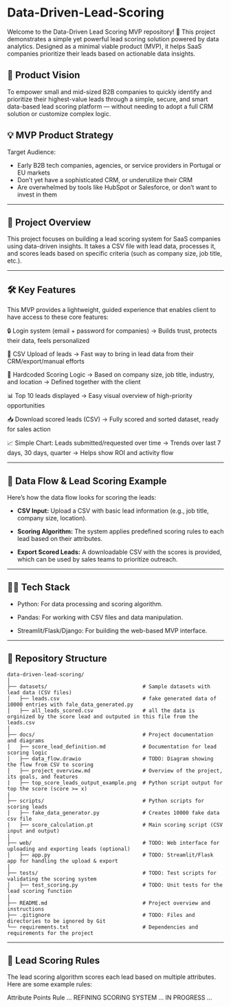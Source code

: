 # Data-Driven-Lead-Scoring

Welcome to the Data-Driven Lead Scoring MVP repository! 🚀
This project demonstrates a simple yet powerful lead scoring solution powered by data analytics. Designed as a minimal viable product (MVP), it helps SaaS companies prioritize their leads based on actionable data insights.

## 🎯 Product Vision
To empower small and mid-sized B2B companies to quickly identify and prioritize their highest-value leads through a simple, secure, and smart data-based lead scoring platform — without needing to adopt a full CRM solution or customize complex logic.

## 💡 MVP Product Strategy
Target Audience: 
  - Early B2B tech companies, agencies, or service providers in Portugal or EU markets
  - Don’t yet have a sophisticated CRM, or underutilize their CRM
  - Are overwhelmed by tools like HubSpot or Salesforce, or don’t want to invest in them

---
## 🧠 Project Overview
This project focuses on building a lead scoring system for SaaS companies using data-driven insights. It takes a CSV file with lead data, processes it, and scores leads based on specific criteria (such as company size, job title, etc.).

---

## 🛠️ Key Features

This MVP provides a lightweight, guided experience that enables client to have access to these core features:

🔒 Login system (email + password for companies)
→ Builds trust, protects their data, feels personalized

📁 CSV Upload of leads → Fast way to bring in lead data from their CRM/export/manual efforts

🧠 Hardcoded Scoring Logic → Based on company size, job title, industry, and location
→ Defined together with the client

📊 Top 10 leads displayed → Easy visual overview of high-priority opportunities

📥 Download scored leads (CSV) → Fully scored and sorted dataset, ready for sales action

📈 Simple Chart: Leads submitted/requested over time → Trends over last 7 days, 30 days, quarter
→ Helps show ROI and activity flow


---

## 🚀 Data Flow & Lead Scoring Example
Here’s how the data flow looks for scoring the leads:

  - **CSV Input:** Upload a CSV with basic lead information (e.g., job title, company size, location).

  - **Scoring Algorithm:** The system applies predefined scoring rules to each lead based on their attributes.

  - **Export Scored Leads:** A downloadable CSV with the scores is provided, which can be used by sales teams to prioritize outreach.
---

## 🧑‍💻 Tech Stack
  - Python: For data processing and scoring algorithm.

  - Pandas: For working with CSV files and data manipulation.

  - Streamlit/Flask/Django: For building the web-based MVP interface.

---



## 📂 Repository Structure
```
data-driven-lead-scoring/
│
├── datasets/                               # Sample datasets with lead data (CSV files)
│   ├── leads.csv                           # fake generated data of 10000 entries with fale_data_generated.py
│   ├── all_leads_scored.csv                # all the data is orginized by the score lead and outputed in this file from the leads.csv
│
├── docs/                                   # Project documentation and diagrams
│   ├── score_lead_definition.md            # Documentation for lead scoring logic
│   ├── data_flow.drawio                    # TODO: Diagram showing the flow from CSV to scoring
│   ├── project_overview.md                 # Overview of the project, its goals, and features 
|   ├── top_score_leads_output_example.png  # Python script output for top the score (score >= x)
|
├── scripts/                                # Python scripts for scoring leads
│   ├── fake_data_generator.py              # Creates 10000 fake data csv file
|   ├── score_calculation.pt                # Main scoring script (CSV input and output)
│
├── web/                                    # TODO: Web interface for uploading and exporting leads (optional)
│   ├── app.py                              # TODO: Streamlit/Flask app for handling the upload & export
│
├── tests/                                  # TODO: Test scripts for validating the scoring system
│   ├── test_scoring.py                     # TODO: Unit tests for the lead scoring function
│
├── README.md                               # Project overview and instructions
├── .gitignore                              # TODO: Files and directories to be ignored by Git
└── requirements.txt                        # Dependencies and requirements for the project

```
---

## 📖 Lead Scoring Rules
The lead scoring algorithm scores each lead based on multiple attributes. Here are some example rules:


Attribute	Points Rule
... REFINING SCORING SYSTEM ... IN PROGRESS ...

